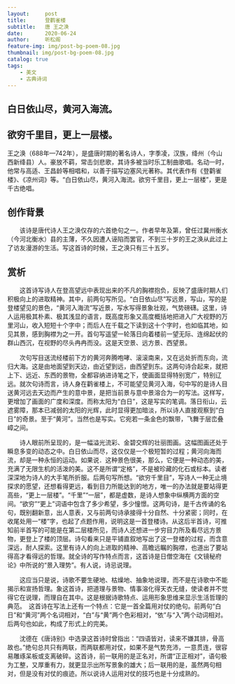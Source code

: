 ```yaml
---
layout:     post
title:      登鹳雀楼
subtitle:   唐 王之涣
date:       2020-06-24
author:     听松阁
feature-img: img/post-bg-poem-08.jpg
thumbnail: img/post-bg-poem-08.jpg
catalog: true
tags:
    - 美文
    - 古典诗词
---
```


## 白日依山尽，黄河入海流。
## 欲穷千里目，更上一层楼。



王之涣（688年—742年），是盛唐时期的著名诗人，字季凌，汉族，绛州（今山西新绛县）人。豪放不羁，常击剑悲歌，其诗多被当时乐工制曲歌唱。名动一时，他常与高适、王昌龄等相唱和，以善于描写边塞风光著称。其代表作有《登鹳雀楼》、《凉州词》等。“白日依山尽，黄河入海流。欲穷千里目，更上一层楼”，更是千古绝唱。



## 创作背景



　　该诗是唐代诗人王之涣仅存的六首绝句之一。作者早年及第，曾任过冀州衡水（今河北衡水）县的主薄，不久因遭人诬陷而罢官，不到三十岁的王之涣从此过上了访友漫游的生活。写这首诗的时候，王之涣只有三十五岁。



## 赏析



　　这首诗写诗人在登高望远中表现出来的不凡的胸襟抱负，反映了盛唐时期人们积极向上的进取精神。其中，前两句写所见。“白日依山尽”写远景，写山，写的是登楼望见的景色，“黄河入海流”写近景，写水写得景象壮观，气势磅礴。这里，诗人运用极其朴素、极其浅显的语言，既高度形象又高度概括地把进入广大视野的万里河山，收入短短十个字中；而后人在千载之下读到这十个字时，也如临其地，如见其景，感到胸襟为之一开。首句写遥望一轮落日向着楼前一望无际、连绵起伏的群山西沉，在视野的尽头冉冉而没。这是天空景、远方景、西望景。



　　次句写目送流经楼前下方的黄河奔腾咆哮、滚滚南来，又在远处折而东向，流归大海。这是由地面望到天边，由近望到远，由西望到东。这两句诗合起来，就把上下、远近、东西的景物，全都容纳进诗笔之下，使画面显得特别宽广，特别辽远。就次句诗而言，诗人身在鹳雀楼上，不可能望见黄河入海，句中写的是诗人目送黄河远去天边而产生的意中景，是把当前景与意中景溶合为一的写法。这样写，更增加了画面的广度和深度。而称太阳为“白日”，这是写实的笔调。落日衔山，云遮雾障，那本已减弱的太阳的光辉，此时显得更加暗淡，所以诗人直接观察到“白日”的奇景。至于“黄河”。当然也是写实。它宛若一条金色的飘带，飞舞于层峦叠嶂之间。



　　诗人眼前所呈现的，是一幅溢光流彩、金碧交辉的壮丽图画。这幅图画还处于瞬息多变的动态之中。白日依山而尽，这仅仅是一个极短暂的过程；黄河向海而流，却是一种永恒的运动。如果说．这种景色很美，那么，它便是一种动态的美，充满了无限生机的活泼的美。这不是所谓“定格”，不是被珍藏的化石或标本。读者深深地为诗人的大手笔所折服。后两句写所想。“欲穷千里目”，写诗人一种无止境探求的愿望，还想看得更远，看到目力所能达到的地方，唯一的办法就是要站得更高些，“更上一层楼”。“千里”“一层”，都是虚数，是诗人想象中纵横两方面的空间。“欲穷”“更上”词语中包含了多少希望，多少憧憬。这两句诗，是千古传诵的名句，既别翻新意，出人意表，又与前两句诗承接得十分自然、十分紧密；同时，在收尾处用一“楼”字，也起了点题作用，说明这是一首登楼诗。从这后半首诗，可推知前半首写的可能是在第二层楼所见，而诗人还想进一步穷目力所及看尽远方景物，更登上了楼的顶层。诗句看来只是平铺直叙地写出了这一登楼的过程，而含意深远，耐人探索。这里有诗人的向上进取的精神、高瞻远瞩的胸襟，也道出了要站得高才看得远的哲理。就全诗的写作特点而言，这首诗是日僧空海在《文镜秘府论》中所说的“景入理势”。有人说，诗忌说理。



　　这应当只是说，诗歌不要生硬地、枯燥地、抽象地说理，而不是在诗歌中不能揭示和宣扬哲理。象这首诗，把道理与景物、情事溶化得天衣无缝，使读者并不觉得它在说理，而理自在其中。这是根据诗歌特点、运用形象思维来显示生活哲理的典范。　这首诗在写法上还有一个特点：它是一首全篇用对仗的绝句。前两句“白日”和“黄河”两个名词相对，“白”与“黄”两个色彩相对，“依”与“入”两个动词相对。后两句也如此，构成了形式上的完美。



　　沈德在《唐诗别》中选录这首诗时曾指出：“四语皆对，读来不嫌其排，骨高故也。”绝句总共只有两联，而两联都用对仗，如果不是气势充沛，一意贯连，很容易雕琢呆板或支离破碎。这首诗，前一联用的是正名对，所谓“正正相对”，语句极为工整，又厚重有力，就更显示出所写景象的雄大；后一联用的是，虽然两句相对，但是没有对仗的痕迹。所以说诗人运用对仗的技巧也是十分成熟的。
